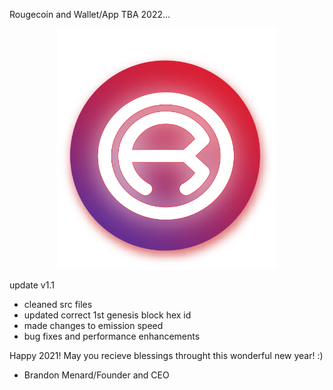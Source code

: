 Rougecoin and Wallet/App TBA 2022...
<p align="center">
  <img src="LOGO NEW.png" width="350" title="hover text">
</p>

update v1.1
- cleaned src files
- updated correct 1st genesis block hex id
- made changes to emission speed
- bug fixes and performance enhancements

Happy 2021! May you recieve blessings throught this wonderful new year! :)

- Brandon Menard/Founder and CEO
